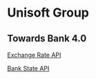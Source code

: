 # Unisoft Group 
## Towards Bank 4.0



[Exchange Rate API](/ExchangeRate.md)

[Bank State API](/bank_state.md)
